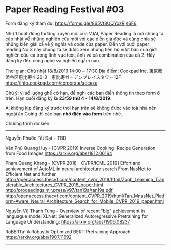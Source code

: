 # Paper Reading Festival #03

Form đăng ký tham dự: https://forms.gle/865Vt8UQYozRjK6F6

Như 1 hoạt động thường xuyên mới của VJAI, Paper Reading là nơi chúng ta cập nhật về những nghiên cứu mới với các diễn giả đọc và cùng chia sẻ những kiến giải cả về ý nghĩa và code của paper.
Đến với buổi paper reading No 3 này chúng ta sẽ được xem những tiến bộ vượt bậc của giới nghiên cứu cả trong lĩnh vực text, ảnh và cả combination của cả 2.
Hãy đăng ký đến cùng nghe và nghiền ngẫm nào.

Thời gian: Chủ nhật 18/8/2019 14:00 ~ 17:30
Địa điểm: Cookpad Inc.
東京都渋谷区恵比寿4-20-3　恵比寿ガーデンプレイスタワー12F
https://info.cookpad.com/corporate/access

Chú ý: vì số lượng ghế có hạn, đề nghị các bạn điền thông tin theo form ở trên. Hạn cuối đăng ký là **23:59 thứ 4 - 14/8/2019**.

Ai không kịp đăng ký trước thời hạn trên sẽ không được vào toà nhà nên ngoài ấn Going thì các bạn **nhớ điền vào form** trên nhé.

Chương trình dự kiến:

---

Nguyễn Phước Tất Đạt - TBD


Văn Phú Quang Huy - [CVPR 2019] Inverse Cooking: Recipe Generation from Food Images
https://arxiv.org/abs/1812.06164


Phạm Quang Khang - [CVPR 2018 - CVPR/ICML 2019] Effort and achievement of AutoML in neural architecture search
From NasNet to Efficient Net and further
http://openaccess.thecvf.com/content_cvpr_2018/html/Zoph_Learning_Transferable_Architectures_CVPR_2018_paper.html
http://proceedings.mlr.press/v97/tan19a/tan19a.pdf
http://openaccess.thecvf.com/content_CVPR_2019/html/Tan_MnasNet_Platform-Aware_Neural_Architecture_Search_for_Mobile_CVPR_2019_paper.html


Nguyễn Vũ Thanh Tùng - Overview of recent "big" achievement in languague model
XLNet: Generalized Autoregressive Pretraining for Language Understanding:
https://arxiv.org/abs/1906.08237

RoBERTa: A Robustly Optimized BERT Pretraining Approach
https://arxiv.org/abs/1907.11692

---
